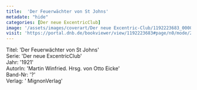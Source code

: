 ```yaml
---
title:  'Der Feuerwächter von St Johns'
metadate: "hide"
categories: [Der neue ExcentricClub]
image: '/assets/images/coverart/Der neue Excentric-Club/1192223683_00000010.jpg'
visit: 'https://portal.dnb.de/bookviewer/view/1192223683#page/n0/mode/2up'
---
```

Titel: 'Der Feuerwächter von St Johns' <br>
Serie: 'Der neue ExcentricClub' <br>
Jahr: '1921' <br>
AutorIn: 'Martin Winfried. Hrsg. von Otto Eicke' <br>
Band-Nr: '?' <br>
Verlag: ' MignonVerlag'